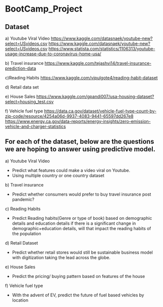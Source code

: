 # BootCamp_Project

## Dataset

a) Youtube Viral Video 
https://www.kaggle.com/datasnaek/youtube-new?select=USvideos.csv https://www.kaggle.com/datasnaek/youtube-new?select=USvideos.csv https://www.statista.com/statistics/1106313/youtube-usage-increase-due-to-coronavirus-home-usa/

b) Travel insurance 
https://www.kaggle.com/tejashvi14/travel-insurance-prediction-data

c)Reading Habits
https://www.kaggle.com/vipulgote4/reading-habit-dataset

d) Retail data set


e) House Sales 
https://www.kaggle.com/gpandi007/usa-housing-dataset?select=housing_test.csv

f) Vehicle fuel type
https://data.ca.gov/dataset/vehicle-fuel-type-count-by-zip-code/resource/4254a06d-9937-4083-9441-65597dd267e8
https://www.energy.ca.gov/data-reports/energy-insights/zero-emission-vehicle-and-charger-statistics

## For each of the dataset, below are the questions we are hoping to answer using predictive model.

a) Youtube Viral Video
- Predict what features could make a video viral on Youtube.
- Using multiple country or one country dataset

b) Travel insurance 
- Predict whether consumers would prefer to buy travel insurance post pandemic?

c) Reading Habits
- Predict Reading habits(Genre or type of book) based on demographic details and education details if there is a significant change in demographic+education details, will that impact the reading habits of the population

d) Retail Dataset
-  Predict whether retail stores would still be sustainable business model with digitization taking the lead across the globe.

e) House Sales
- Predict the pricing/ buying pattern based on features of the house

f) Vehicle fuel type
- With the advent of EV, predict the future of fuel based vehicles by location
